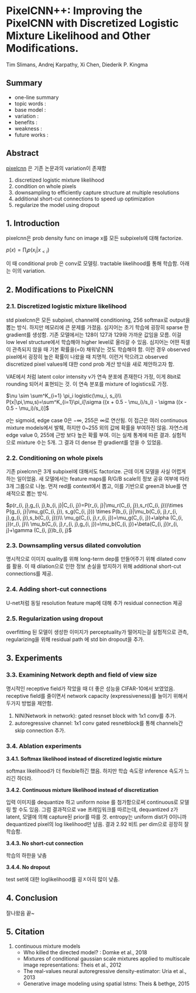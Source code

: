 # PixelCNN++: Improving the PixelCNN with Discretized Logistic Mixture Likelihood and Other Modifications.

Tim Slimans, Andrej Karpathy, Xi Chen, Diederik P. Kingma

## Summary

- one-line summary
- topic words : 
- base model : 
- variation : 
- benefits :
- weakness :
- future works :

## Abstract

[pixelcnn](https://github.com/openai/pixel-cnn) 은 기존 논문과의 variation이 존재함
1. discretized logistic mixture likelihood
2. condition on whole pixels
3. downsampling to efficiently capture structure at multiple resolutions
4. additional short-cut connections to speed up optimization
5. regularize the model using dropout

## 1. Introduction

pixelcnn은 prob density func on image x를 모든 subpixels에 대해 factorize.

$p(x)=\prod_i p(x_i|x_{<i})$

이 때 conditional prob 은 conv로 모델링. tractable likelihood를 통해 학습함. 아래는 이의 variation.

## 2. Modifications to PixelCNN

### 2.1. Discretized logistic mixture likelihood

std pixelcnn은 모든 subpixel, channel에 conditioning, 256 softmax로 output을 뽑는 방식. 하지만 메모리에 큰 문제를 가졌음. 심지어는 초기 학습에 굉장히 sparse 한 gradient를 생성함. 기존 모델에서는 128이 127과 129와 가까운 값임을 모름. 이걸 low level structure에서 학습해야 higher level로 올라갈 수 있음. 심지어는 어떤 픽셀이 관측되지 않을 때 기본 확률을(=0) 채워넣는 것도 학습해야 함. 이런 경우 observed pixel에서 굉장히 높은 확률이 나왔을 때 치명적. 이런거 막으려고 observed discretized pixel values에 대한 cond prob 게산 방식을 새로 제안하고자 함.

VAE에서 처럼 latent color intensity v가 연속 분포에 존재한다 가정, 이게 8bit로 rounding 되어서 표현되는 것. 이 연속 분포를 mixture of logistics로 가정. 

$\nu \sim \sum^K_{i=1} \pi_i logistic(\mu_i, s_i)\\
P(x|\pi,\mu,s)=\sum^K_{i=1}\pi_i[\sigma ((x + 0.5 - \mu_i)/s_i) - \sigma ((x - 0.5 - \mu_i)/s_i)]$

$\sigma$는 sigmoid, edge case 0은 $-\infty$, 255은 $\infty$로 연산됨. 이 접근은 여러 continuous mixture models에서 발췌, 하지만 0~255 외의 값에 확률을 부여하진 않음. 자연스레 edge value 0, 255에 근방 보다 높은 확률 부여. 이는 실제 통계에 따른 결과. 실험적으로 mixture 수는 5개. 그 결과 더 dense 한 gradient를 얻을 수 있었음. 


### 2.2. Conditioning on whole pixels

기존 pixelcnn은 3개 subpixel에 대해서도 factorize. 근데 이게 모델을 사실 어렵게 하는 일이었음. 새 모델에서는 feature maps를 R/G/B scale의 정보 공유 여부에 따라 3개 그룹으로 나눔. 먼저 red를 context에서 뽑고, 이를 기반으로 green과 blue를 연쇄적으로 뽑는 방식. 

$p(r_{i, j},g_{i, j},b_{i, j}|C_{i, j})=P(r_{i, j}|\mu_r(C_{i, j}),s_r(C_{i, j}))\times P(g_{i, j}|\mu_g(C_{i, j}), s_g(C_{i, j})) \times P(b_{i, j}|\mu_b(C_{i, j},r_{i, j},g_{i, j}),s_b(C_{i, j}))\\
\mu_g(C_{i, j},r_{i, j})=\mu_g(C_{i, j})+\alpha (C_{i, j})r_{i, j}\\
\mu_b(C_{i, j},r_{i, j},g_{i, j})=\mu_b(C_{i, j})+\beta(C_{i, j})r_{i, j}+\gamma (C_{i, j})b_{i, j}$

### 2.3. Downsampling versus dilated convolution

명시적으로 이미지 quality를 위해 long-term dep를 만들어주기 위해 dilated conv를 활용. 이 때 dilation으로 인한 정보 손실을 방지하기 위해 additional short-cut connections를 제공.

### 2.4. Adding short-cut connections

U-net처럼 동일 resolution feature map에 대해 추가 residual connection 제공

### 2.5. Regularization using dropout

overfitting 된 모델이 생성한 이미지가 perceptuality가 떨어지는걸 실험적으로 관측, regularizing을 위해 residual path 에 std bin dropout을 추가. 

## 3. Experiments

### 3.3. Examining Network depth and field of view size

명시적인 receptive field가 작았을 때 더 좋은 성능을 CIFAR-10에서 보였었음. receptive field를 줄이면서 network capacity (expressiveness)를 늘이기 위해서 두가지 방법을 제안함. 
1. NIN(Network in network): gated resnset block with 1x1 conv를 추가. 
2. autoregressive channel: 1x1 conv gated resnetblock를 통해 channels간 skip connection 추가. 


### 3.4. Ablation experiments

**3.4.1. Softmax likelihood instead of discretized logistic mixture**

softmax likelihood가 더 flexible하긴 했음. 하지만 학습 속도랑 inference 속도가 느리긴 하더라. 

**3.4.2. Continuous mixture likelihood instead of discretization**

입력 이미지를 dequantize 하고 uniform noise 를 첨가함으로써 continuous로 모델링 할 수도 있음. 그럼 결과적으로 vae 프레임워크를 따르는데, dequantized z가 latent, 모델에 의해 capture된 prior를 따를 것. entropy는 uniform dist가 0이니까 dequantized pixel의 log likelihood만 남음. 결과 2.92 비트 per dim으로 굉장히 잘 학습함. 

**3.4.3. No short-cut connection**

학습의 하한을 낮춤 

**3.4.4. No dropout**

test set에 대한 loglikelihood를 굉ㅈ아히 많이 낮춤. 

## 4. Conclusion

잘나왔음 끝~

## 5. Citation

1. continuous mixture models
   - Who killed the directed model? : Domke et al., 2018
   - Mixtures of conditional gaussian scale mixtures applied to multiscale image representations: Theis et al., 2012
   - The real-values neural autoregressive density-estimator: Uria et al., 2013
   - Generative image modeling using spatial lstms: Theis & bethge, 2015 